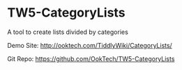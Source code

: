 # TW5-CategoryLists
A tool to create lists divided by categories


Demo Site: http://ooktech.com/TiddlyWiki/CategoryLists/

Git Repo: https://github.com/OokTech/TW5-CategoryLists
